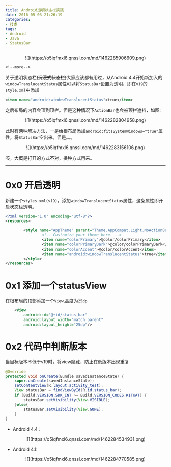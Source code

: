 ```yaml
---
title: Android透明状态栏实践
date: 2016-05-03 21:26:19
categories:
- 技术
tags:
- Android
- Java
- StatusBar
---
```


<center>![](https://o5iqfmxl6.qnssl.com/md/1462285906609.png)</center>

```
<!--more-->
```



关于透明状态栏~~(沉浸式状态栏)~~大家应该都有用过，从Android 4.4开始新加入的`windowTranslucentStatus`属性可以将`StatusBar`设置为透明，即在`v19`的`style.xml`中添加

``` xml
<item name="android:windowTranslucentStatus">true</item>
```

之后布局的内容会顶到顶栏。但是这种情况下`ActionBar`也会被顶栏遮挡，如图:

<center>![](https://o5iqfmxl6.qnssl.com/md/1462282804958.png)</center>

此时有两种解决方法，一是给根布局添加`android:fitsSystemWindows="true"`属性，将`StatusBar`空出来。但是。。。

<center>![](https://o5iqfmxl6.qnssl.com/md/1462283156106.png)</center>

咳，大概是打开的方式不对，换种方式再来。

----

# 0x0 开启透明

新建一个`styles.xml(v19)`，添加`windowTranslucentStatus`属性，这条属性即开启状态栏透明。

``` xml
<?xml version="1.0" encoding="utf-8"?>
<resources>

        <style name="AppTheme" parent="Theme.AppCompat.Light.NoActionBar">
                <!-- Customize your theme here. -->
                <item name="colorPrimary">@color/colorPrimary</item>
                <item name="colorPrimaryDark">@color/colorPrimaryDark</item>
                <item name="colorAccent">@color/colorAccent</item>
                <item name="android:windowTranslucentStatus">true</item>
        </style>
</resources>
```

# 0x1 添加一个statusView

在根布局的顶部添加一个`View`,高度为`25dp`

``` xml
    <View
        android:id="@+id/status_bar"
        android:layout_width="match_parent"
        android:layout_height="25dp"/>
```

# 0x2 代码中判断版本

当目标版本不低于v19时，将view隐藏，防止在低版本出现重复

``` java
@Override
protected void onCreate(Bundle savedInstanceState) {
	super.onCreate(savedInstanceState);
    setContentView(R.layout.activity_test);
	View statusBar = findViewById(R.id.status_bar);
    if (Build.VERSION.SDK_INT >= Build.VERSION_CODES.KITKAT) {
        statusBar.setVisibility(View.VISIBLE);
    }else{
    	statusBar.setVisibility(View.GONE);
    }
}
```



- Android 4.4：

<center>![](https://o5iqfmxl6.qnssl.com/md/1462284534931.png)</center>

- Android 4.1:

<center>![](https://o5iqfmxl6.qnssl.com/md/1462284770585.png)</center>


